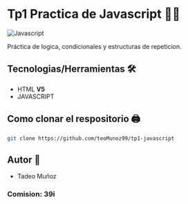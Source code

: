 # Tp1 Practica de Javascript 👨‍💻

![Javascript](https://upload.wikimedia.org/wikipedia/commons/thumb/9/99/Unofficial_JavaScript_logo_2.svg/1200px-Unofficial_JavaScript_logo_2.svg.png)

Práctica de logica, condicionales y estructuras de repeticion.

## Tecnologias/Herramientas 🛠

- HTML **V5**
- JAVASCRIPT

## Como clonar el respositorio 🖨

```bash
git clone https://github.com/teoMunoz99/tp1-javascript
```
## Autor 👦

- Tadeo Muñoz
### Comision: 39i